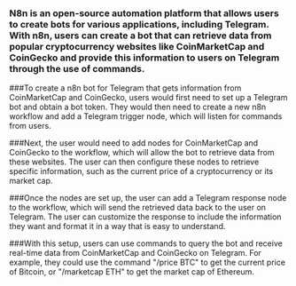 ### N8n is an open-source automation platform that allows users to create bots for various applications, including Telegram. With n8n, users can create a bot that can retrieve data from popular cryptocurrency websites like CoinMarketCap and CoinGecko and provide this information to users on Telegram through the use of commands.

###To create a n8n bot for Telegram that gets information from CoinMarketCap and CoinGecko, users would first need to set up a Telegram bot and obtain a bot token. They would then need to create a new n8n workflow and add a Telegram trigger node, which will listen for commands from users.

###Next, the user would need to add nodes for CoinMarketCap and CoinGecko to the workflow, which will allow the bot to retrieve data from these websites. The user can then configure these nodes to retrieve specific information, such as the current price of a cryptocurrency or its market cap.

###Once the nodes are set up, the user can add a Telegram response node to the workflow, which will send the retrieved data back to the user on Telegram. The user can customize the response to include the information they want and format it in a way that is easy to understand.

###With this setup, users can use commands to query the bot and receive real-time data from CoinMarketCap and CoinGecko on Telegram. For example, they could use the command "/price BTC" to get the current price of Bitcoin, or "/marketcap ETH" to get the market cap of Ethereum.